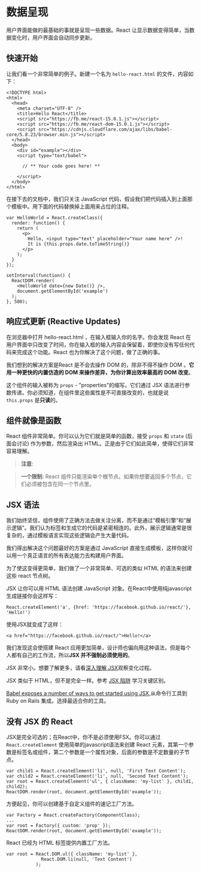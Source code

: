 # 数据呈现
用户界面能做的最基础的事就是呈现一些数据。React 让显示数据变得简单，当数据变化时，用户界面会自动同步更新。

## 快速开始
让我们看一个非常简单的例子。新建一个名为 `hello-react.html` 的文件，内容如下：
```
<!DOCTYPE html>
<html>
  <head>
    <meta charset="UTF-8" />
    <title>Hello React</title>
    <script src="https://fb.me/react-15.0.1.js"></script>
    <script src="https://fb.me/react-dom-15.0.1.js"></script>
    <script src="https://cdnjs.cloudflare.com/ajax/libs/babel-core/5.8.23/browser.min.js"></script>
  </head>
  <body>
    <div id="example"></div>
    <script type="text/babel">

      // ** Your code goes here! **

    </script>
  </body>
</html>
```
在接下去的文档中，我们只关注 JavaScript 代码，假设我们把代码插入到上面那个模板中。用下面的代码替换掉上面用来占位的注释。
```
var HelloWorld = React.createClass({
  render: function() {
    return (
      <p>
        Hello, <input type="text" placeholder="Your name here" />!
        It is {this.props.date.toTimeString()}
      </p>
    );
  }
});

setInterval(function() {
  ReactDOM.render(
    <HelloWorld date={new Date()} />,
    document.getElementById('example')
  );
}, 500);
```

## 响应式更新 (Reactive Updates)
在浏览器中打开 hello-react.html ，在输入框输入你的名字。你会发现 React 在用户界面中只改变了时间，你在输入框的输入内容会保留着，即使你没有写任何代码来完成这个功能。React 也为你解决了这个问题，做了正确的事。

我们想到的解决方案是React 是不会去操作 DOM 的，除非不得不操作 DOM 。**它用一种更快的内置仿造的 DOM 来操作差异，为你计算出效率最高的 DOM 改变**。

这个组件的输入被称为 `props` - "properties"的缩写。它们通过 JSX 语法进行参数传递。你必须知道，在组件里这些属性是不可直接改变的，也就是说 `this.props` 是**只读**的。

## 组件就像是函数
React 组件非常简单。你可以认为它们就是简单的函数，接受 `props` 和 `state` (后面会讨论) 作为参数，然后渲染出 HTML。正是由于它们如此简单，使得它们非常容易理解。

>**注意**:

>**一个限制:** React 组件只能渲染单个根节点。如果你想要返回多个节点，它们必须被包含在同一个节点里。

## JSX 语法
我们始终坚信，组件使用了正确方法去做关注分离，而不是通过“模板引擎”和“展示逻辑”。我们认为标签和生成它的代码是紧密相连的。此外，展示逻辑通常是很复杂的，通过模板语言实现这些逻辑会产生大量代码。

我们得出解决这个问题最好的方案是通过 JavaScript 直接生成模板，这样你就可以用一个真正语言的所有表达能力去构建用户界面。

为了使这变得更简单，我们做了一个非常简单、可选的类似 HTML 的语法来创建这些 react 节点树。

 JSX 让你可以用 HTML 语法创建 JavaScript 对象。在React中使用纯javascript生成链接你会这样写：
 
 `React.createElement('a', {href: 'https://facebook.github.io/react/'}, 'Hello!')`
 
 使用JSX就变成了这样：
 
 `<a href="https://facebook.github.io/react/">Hello!</a>`
 
 我们发现这会使搭建 React 应用更加简单，设计师也偏向用这种语法，但是每个人都有自己的工作流，所以**JSX 并不强制必须使用的**。
 
 JSX 非常小。想要了解更多，请看[深入理解 JSX](深入理解JSX.md)观察变化过程。
 
 JSX 类似于 HTML，但不是完全一样。参考 [JSX 陷阱](JSX的陷阱.md) 学习关键区别。
 
 [Babel exposes a number of ways to get started using JSX](http://babeljs.io/docs/setup/),从命令行工具到 Ruby on Rails 集成。选择最适合你的工具。
 
 ## 没有 JSX 的 React
 JSX是完全可选的；在React中，你不是必须使用FSX。你可以通过 `React.createElement` 使用简单的javascript语法来创建 React 元素，其第一个参数是标签名或组件，第二个参数是一个属性对象，后面的参数是不定数量的子节点。
 ```
var child1 = React.createElement('li', null, 'First Text Content');
var child2 = React.createElement('li', null, 'Second Text Content');
var root = React.createElement('ul', { className: 'my-list' }, child1, child2);
ReactDOM.render(root, document.getElementById('example'));
 ```
 方便起见，你可以创建基于自定义组件的速记工厂方法。
 ```
var Factory = React.createFactory(ComponentClass);
...
var root = Factory({ custom: 'prop' });
ReactDOM.render(root, document.getElementById('example'));
```
React 已经为 HTML 标签提供内置工厂方法。
```
var root = React.DOM.ul({ className: 'my-list' },
             React.DOM.li(null, 'Text Content')
           );
```